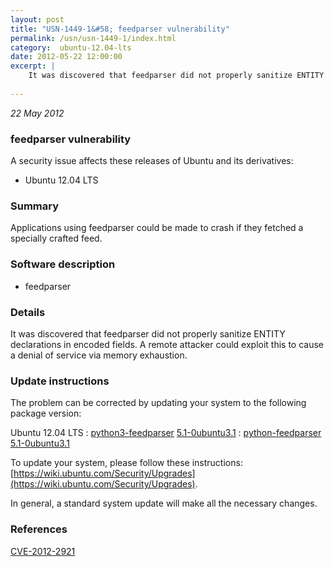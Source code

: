 ```yaml
---
layout: post
title: "USN-1449-1&#58; feedparser vulnerability"
permalink: /usn/usn-1449-1/index.html
category:  ubuntu-12.04-lts
date: 2012-05-22 12:00:00
excerpt: |
    It was discovered that feedparser did not properly sanitize ENTITY declarations in encoded fields. A remote attacker could exploit this to cause a denial of service via memory exhaustion. 
    
--- 
```

 
 

*22 May 2012*

### feedparser vulnerability

A security issue affects these releases of Ubuntu and its derivatives:

* Ubuntu 12.04 LTS

### Summary

Applications using feedparser could be made to crash if they fetched a specially crafted feed.

### Software description

* feedparser 

### Details

It was discovered that feedparser did not properly sanitize ENTITY declarations in encoded fields. A remote attacker could exploit this to cause a denial of service via memory exhaustion. 

### Update instructions

The problem can be corrected by updating your system to the following package version:

Ubuntu 12.04 LTS
 : [python3-feedparser](https://launchpad.net/ubuntu/+source/feedparser) <span> [5.1-0ubuntu3.1](https://launchpad.net/ubuntu/+source/feedparser/5.1-0ubuntu3.1) </span> 
 : [python-feedparser](https://launchpad.net/ubuntu/+source/feedparser) <span> [5.1-0ubuntu3.1](https://launchpad.net/ubuntu/+source/feedparser/5.1-0ubuntu3.1) </span> 

To update your system, please follow these instructions: [https://wiki.ubuntu.com/Security/Upgrades](https://wiki.ubuntu.com/Security/Upgrades).

In general, a standard system update will make all the necessary changes. 

### References

 
 [CVE-2012-2921](http://people.ubuntu.com/~ubuntu-security/cve/CVE-2012-2921)
 

